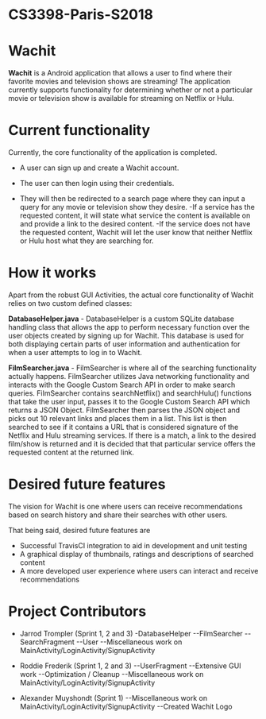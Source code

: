 # CS3398-Paris-S2018

# Wachit

**Wachit** is a Android application that allows a user to find where their favorite movies and television shows are streaming! The application currently supports functionality for determining whether or not a particular movie or television show is available for streaming on Netflix or Hulu.

# Current functionality
Currently, the core functionality of the application is completed. 
- A user can sign up and create a Wachit account. 
 
- The user can then login using their credentials. 

- They will then be redirected to a search page where they can input a query for any movie or television show they desire. 
-If a service has the requested content, it will state what service the content is available on and provide a link to the desired content. 
-If the service does not have the requested content, Wachit will let the user know that neither Netflix or Hulu host what they are searching for.

# How it works

Apart from the robust GUI Activities, the actual core functionality of Wachit relies on two custom defined classes:

**DatabaseHelper.java** - DatabaseHelper is a custom SQLite database handling class that allows the app to perform necessary function over the user objects created by signing up for Wachit. This database is used for both displaying certain parts of user information and authentication for when a user attempts to log in to Wachit.

**FilmSearcher.java** - FilmSearcher is where all of the searching functionality actually happens. FilmSearcher utilizes Java networking functionality and interacts with the Google Custom Search API in order to make search queries. FilmSearcher contains searchNetflix() and searchHulu() functions that take the user input, passes it to the Google Custom Search API which returns a JSON Object. FilmSearcher then parses the JSON object and picks out 10 relevant links and places them in a list. This list is then searched to see if it contains a URL that is considered signature of the Netflix and Hulu streaming services. If there is a match, a link to the desired film/show is returned and it is decided that that particular service offers the requested content at the returned link.

# Desired future features
The vision for Wachit is one where users can receive recommendations based on search history and share their searches with other users.

That being said, desired future features are

- Successful TravisCI integration to aid in development and unit testing
- A graphical display of thumbnails, ratings and descriptions of searched content
- A more developed user experience where users can interact and receive recommendations

# Project Contributors
- Jarrod Trompler (Sprint 1, 2 and 3)
-DatabaseHelper
--FilmSearcher
--SearchFragment
--User
--Miscellaneous work on MainActivity/LoginActivity/SignupActivity

- Roddie Frederik (Sprint 1, 2 and 3)
--UserFragment
--Extensive GUI work
--Optimization / Cleanup
--Miscellaneous work on MainActivity/LoginActivity/SignupActivity

- Alexander Muyshondt (Sprint 1)
--Miscellaneous work on MainActivity/LoginActivity/SignupActivity
--Created Wachit Logo
